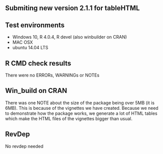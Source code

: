 ## Submiting new version 2.1.1 for tableHTML 

## Test environments
* Windows 10, R 4.0.4, R devel (also winbuilder on CRAN)
* MAC OSX
* ubuntu 14.04 LTS 

## R CMD check results 
There were no ERRORs, WARNINGs or NOTEs 

## Win_build on CRAN
There was one NOTE about the size of the package being over 5MB (it is 6MB). This 
is because of the vignettes we have created. Because we need to demonstrate how
the package works, we generate a lot of HTML tables which make the HTML files of
the vignettes bigger than usual.

## RevDep

No revdep needed

